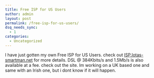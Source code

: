 ```yaml
---
title: Free ISP for US Users
author: admin
layout: post
permalink: /free-isp-for-us-users/
dsq_needs_sync:
  - 1
categories:
  - Uncategorized
---
```

I have just gotten my own Free ISP for US Users. check out [ISP.lotas-smartman.net][1] for more details. DSL @ 384Kbits/s and 1.5Mb/s is also available at a fee. check out the site. Im working on a UK based one and same with an Irish one, but i dont know if it will happen.

 [1]: http://isp.lotas-smartman.net/cgi-mod/mi/welcome.cgi